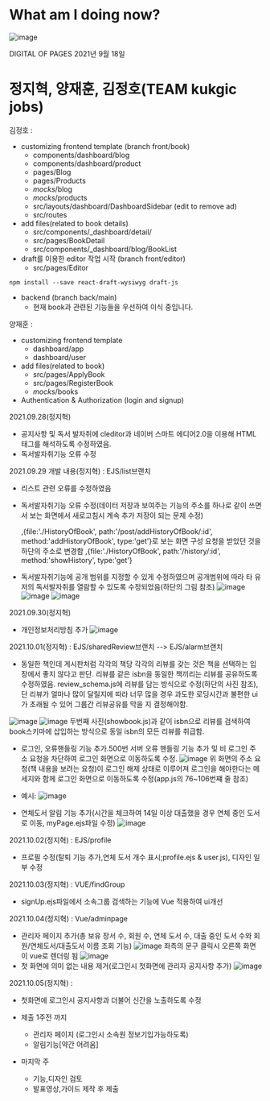 # What am I doing now?  
  ![image](https://user-images.githubusercontent.com/63538097/133967319-ec898419-a423-440e-86cd-51ba1965b924.png)

DIGITAL OF PAGES
2021년 9월 18일 


# 정지혁, 양재훈, 김정호(**TEAM kukgic jobs**)

김정호 :  
- customizing frontend template (branch front/book)  
  - components/dashboard/blog
  - components/dashboard/product
  - pages/Blog
  - pages/Products
  - _mocks_/blog
  - _mocks_/products
  - src/layouts/dashboard/DashboardSidebar (edit to remove ad)
  - src/routes
- add files(related to book details)
  - src/components/_dashboard/detail/
  - src/pages/BookDetail
  - src/components/_dashboard/blog/BookList  
- draft를 이용한 editor 작업 시작 (branch front/editor)
  - src/pages/Editor  
```
npm install --save react-draft-wysiwyg draft-js
```
- backend (branch back/main)
  - 현재 book과 관련된 기능들을 우선하여 이식 중입니다.  
    
양재훈 :  
- customizing frontend template  
  - dashboard/app
  - dashboard/user  
- add files(related to book)
  - src/pages/ApplyBook
  - src/pages/RegisterBook
  - _mocks_/books
- Authentication & Authorization (login and signup)    

 2021.09.28(정지혁)
 * 공지사항 및 독서 발자취에 cleditor과 네이버 스마트 에디어2.0을 이용해 HTML태그를 해석하도록 수정하였음.
 * 독서발자취기능 오류 수정
 
 2021.09.29 개발 내용(정지혁) : EJS/list브랜치
 * 리스트 관련 오류를 수정하였음
 * 독서발자취기능 오류 수정(데이터 저장과 보여주는 기능의 주소를 하나로 같이 쓰면서 보는 화면에서 새로고침시 계속 추가 저장이 되는 문제 수정)
 
 	,{file:'./HistoryOfBook', path:'/post/addHistoryOfBook/:id', method:'addHistoryOfBook', type:'get'}로 보는 화면 구성 요청을 받았던 것을 하단의 주소로 변경함
	,{file:'./HistoryOfBook', path:'/history/:id', method:'showHistory', type:'get'}
  
 * 독서발자취기능에 공개 범위를 지정할 수 있게 수정하였으며 공개범위에 따라 타 유저의 독서발자취를 열람할 수 있도록 수정되었음(하단의 그림 참조)
 ![image](https://user-images.githubusercontent.com/63538097/135265173-65020f9e-7f1b-48c0-b5d3-210bea21f13a.png)
 ![image](https://user-images.githubusercontent.com/63538097/135265562-d0cb2af4-dbb5-4570-8821-8bcdfed21167.png)
 ![image](https://user-images.githubusercontent.com/63538097/135265625-33d79357-a750-4c1c-82ab-51b670466663.png)
 
 2021.09.30(정지혁)

 * 개인정보처리방침 추가
 ![image](https://user-images.githubusercontent.com/63538097/135434798-47a2ff98-7748-41ad-8046-cf0d0c59eb13.png)

2021.10.01(정지혁) : EJS/sharedReview브랜치 --> EJS/alarm브랜치
* 동일한 책인데 게시판처럼 각각의 책당 각각의 리뷰를 갖는 것은 책을 선택하는 입장에서 좋지 않다고 판단. 리뷰를 같은 isbn을 동일한 책끼리는 리뷰를 공유하도록 수정하였음. review_schema.js에 리뷰를 담는 방식으로 수정(하단의 사진 참조), 단 리뷰가 얼마나 많이 달릴지에 따라 너무 많을 경우 과도한 로딩시간과 불편한 ui가 초래될 수 있어 그룹간 리뷰공유를 막을 지 결정해야함. 

![image](https://user-images.githubusercontent.com/63538097/135550562-2307bde6-326d-458b-9e8a-6824b2071585.png)
![image](https://user-images.githubusercontent.com/63538097/135550643-3d960900-f86e-4e88-a9fd-da79958500a7.png)
두번째 사진(showbook.js)과 같이 isbn으로 리뷰를 검색하여 book스키마에 삽입하는 방식으로 동일 isbn의 모든 리뷰를 취급함.

* 로그인, 오류핸들링 기능 추가.500번 서버 오류 핸들링 기능 추가 및 비 로그인 주소 요청을 차단하여 로그인 화면으로 이동하도록 수정.
![image](https://user-images.githubusercontent.com/63538097/135572333-0a43a005-4249-41e4-bfd5-f0d2457aa1f6.png)
위 화면의 주소 요청(책 내용을 보려는 요청)이 로그인 해제 상태로 이루어져 로그인을 해야한다는 메세지와 함께 로그인 화면으로 이동하도록 수정(app.js의 76~106번쨰 줄 참조)
- 예시:
![image](https://user-images.githubusercontent.com/63538097/135572518-346b878e-8e1f-4ecc-a4c9-683b9c72ec7c.png)

* 연체도서 알림 기능 추가(시간을 체크하여 14일 이상 대출했을 경우 연체 중인 도서로 이동, myPage.ejs파일 수정)
![image](https://user-images.githubusercontent.com/63538097/135585920-7cfaafb8-6867-4b73-b64d-3f8563e74967.png)

2021.10.02(정지혁) : EJS/profile
* 프로필 수정(탈퇴 기능 추가,연체 도서 개수 표시;profile.ejs & user.js), 디자인 일부 수정

2021.10.03(정지혁) : VUE/findGroup
* signUp.ejs파일에서 소속그룹 검색하는 기능에 Vue 적용하여 ui개선

2021.10.04(정지혁) : Vue/adminpage
* 관리자 페이지 추가(총 보유 장서 수, 회원 수, 연체 도서 수, 대출 중인 도서 수와 회원/연체도서/대출도서 이름 조회 기능)
![image](https://user-images.githubusercontent.com/63538097/135795588-e2a74180-798d-4f05-8f15-fac4e635cdc0.png)
좌측의 문구 클릭시 오른쪽 화면이 vue로 렌더링 됨
![image](https://user-images.githubusercontent.com/63538097/135797030-98a6ef53-8bc7-4b8a-ae6c-33531686724b.png)
* 첫 화면에 의미 없는 내용 제거(로그인시 첫화면에 관리자 공지사항 추가)
![image](https://user-images.githubusercontent.com/63538097/135979633-27655c78-8463-4c5e-9fc6-5e74111d7cd6.png)

2021.10.05(정지혁) : 
* 첫화면에 로그인시 공지사항과 더불어 신간을 노출하도록 수정
* 제출 1주전 까지
  - 관리자 페이지 (로그인시 소속원 정보기입가능하도록)
  - 알림기능[약간 어려움]

* 마지막 주
  - 기능,디자인 검토
  - 발표영상,가이드 제작 후 제출



